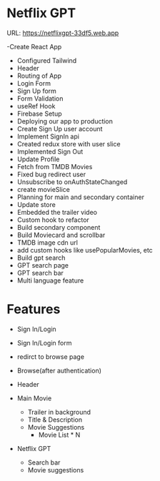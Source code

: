 # Netflix GPT

URL:  https://netflixgpt-33df5.web.app

-Create React App
- Configured Tailwind
- Header
- Routing of App
- Login Form
- Sign Up form
- Form Validation
- useRef Hook
- Firebase  Setup
- Deploying our app to production
- Create Sign Up user account
- Implement SignIn api
- Created redux store with user slice
- Implemented Sign Out
- Update Profile
- Fetch from TMDB Movies
- Fixed bug redirect user
- Unsubscribe to onAuthStateChanged
- create movieSlice
- Planning for main and secondary container
- Update store
- Embedded the trailer video
- Custom hook to refactor
- Build secondary component
- Build Moviecard and scrollbar
- TMDB image cdn url
- add custom hooks like usePopularMovies, etc
- Build gpt search
- GPT search page
- GPT search bar
- Multi language feature

# Features
- Sign In/Login
 - Sign In/Login form
 - redirct to browse page
- Browse(after authentication)
- Header
- Main Movie
    - Trailer in background
    - Title & Description
    - Movie Suggestions
       - Movie List * N

- Netflix GPT
  - Search bar
  - Movie suggestions
